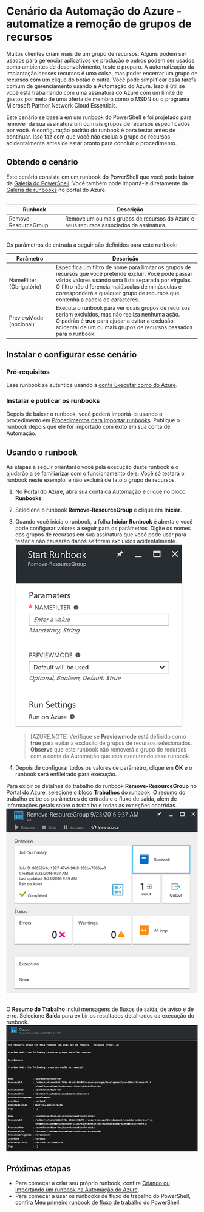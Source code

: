 <properties
    pageTitle="Automatizar a remoção de grupos de recursos | Microsoft Azure"
    description="Versão do Fluxo de Trabalho do PowerShell de um cenário de Automação do Azure, incluindo runbooks para remover todos os grupos de recursos de sua assinatura."
    services="automation"
    documentationCenter=""
    authors="MGoedtel"
    manager="jwhit"
    editor=""
    />
<tags
    ms.service="automation"
    ms.workload="tbd"
    ms.tgt_pltfrm="na"
    ms.devlang="na"
    ms.topic="get-started-article"
    ms.date="09/26/2016"
    ms.author="magoedte"/>


# <a name="azure-automation-scenario---automate-removal-of-resource-groups"></a>Cenário da Automação do Azure - automatize a remoção de grupos de recursos

Muitos clientes criam mais de um grupo de recursos. Alguns podem ser usados para gerenciar aplicativos de produção e outros podem ser usados como ambientes de desenvolvimento, teste e preparo. A automatização da implantação desses recursos é uma coisa, mas poder encerrar um grupo de recursos com um clique do botão é outra. Você pode simplificar essa tarefa comum de gerenciamento usando a Automação do Azure. Isso é útil se você está trabalhando com uma assinatura do Azure com um limite de gastos por meio de uma oferta de membro como o MSDN ou o programa Microsoft Partner Network Cloud Essentials.

Este cenário se baseia em um runbook do PowerShell e foi projetado para remover da sua assinatura um ou mais grupos de recursos especificados por você. A configuração padrão do runbook é para testar antes de continuar. Isso faz com que você não exclua o grupo de recursos acidentalmente antes de estar pronto para concluir o procedimento.   

## <a name="getting-the-scenario"></a>Obtendo o cenário

Este cenário consiste em um runbook do PowerShell que você pode baixar da [Galeria do PowerShell](https://www.powershellgallery.com/packages/Remove-ResourceGroup/1.0/DisplayScript). Você também pode importá-la diretamente da [Galeria de runbooks](automation-runbook-gallery.md) no portal do Azure.<br><br>

Runbook | Descrição|
----------|------------|
Remove-ResourceGroup | Remove um ou mais grupos de recursos do Azure e seus recursos associados da assinatura.  
<br>
 Os parâmetros de entrada a seguir são definidos para este runbook:

Parâmetro | Descrição|
----------|------------|
NameFilter (Obrigatório) | Especifica um filtro de nome para limitar os grupos de recursos que você pretende excluir. Você pode passar vários valores usando uma lista separada por vírgulas.<br>O filtro não diferencia maiúsculas de minúsculas e corresponderá a qualquer grupo de recursos que contenha a cadeia de caracteres.|
PreviewMode (opcional) | Executa o runbook para ver quais grupos de recursos seriam excluídos, mas não realiza nenhuma ação.<br>O padrão é **true** para ajudar a evitar a exclusão acidental de um ou mais grupos de recursos passados para o runbook.  

## <a name="install-and-configure-this-scenario"></a>Instalar e configurar esse cenário

### <a name="prerequisites"></a>Pré-requisitos

Esse runbook se autentica usando a [conta Executar como do Azure](automation-sec-configure-azure-runas-account.md).    

### <a name="install-and-publish-the-runbooks"></a>Instalar e publicar os runbooks

Depois de baixar o runbook, você poderá importá-lo usando o procedimento em [Procedimentos para importar runbooks](automation-creating-importing-runbook.md#importing-a-runbook-from-a-file-into-Azure-Automation). Publique o runbook depois que ele for importado com êxito em sua conta de Automação.


## <a name="using-the-runbook"></a>Usando o runbook

As etapas a seguir orientarão você pela execução deste runbook e o ajudarão a se familiarizar com o funcionamento dele. Você só testará o runbook neste exemplo, e não excluirá de fato o grupo de recursos.  

1. No Portal do Azure, abra sua conta da Automação e clique no bloco **Runbooks**.
2. Selecione o runbook **Remove-ResourceGroup** e clique em **Iniciar**.
3. Quando você inicia o runbook, a folha **Iniciar Runbook** é aberta e você pode configurar valores a seguir para os parâmetros. Digite os nomes dos grupos de recursos em sua assinatura que você pode usar para testar e não causarão danos se forem excluídos acidentalmente.<br> ![Parâmetros Remove-ResouceGroup](media/automation-scenario-remove-resourcegroup/remove-resourcegroup-input-parameters.png)

    >[AZURE.NOTE] Verifique se **Previewmode** está definido como **true** para evitar a exclusão de grupos de recursos selecionados.  **Observe** que este runbook não removerá o grupo de recursos com a conta da Automação que está executando esse runbook.  

4. Depois de configurar todos os valores de parâmetro, clique em **OK** e o runbook será enfileirado para execução.  

Para exibir os detalhes do trabalho do runbook **Remove-ResourceGroup** no Portal do Azure, selecione o bloco **Trabalhos** do runbook. O resumo do trabalho exibe os parâmetros de entrada e o fluxo de saída, além de informações gerais sobre o trabalho e todas as exceções ocorridas.<br> ![Status de trabalho do runbook Remove-ResourceGroup](media/automation-scenario-remove-resourcegroup/remove-resourcegroup-runbook-job-status.png).

O **Resumo do Trabalho** inclui mensagens de fluxos de saída, de aviso e de erro. Selecione **Saída** para exibir os resultados detalhados da execução do runbook.<br> ![Resultados da saída do runbook Remove-ResourceGroup](media/automation-scenario-remove-resourcegroup/remove-resourcegroup-runbook-job-output.png)

## <a name="next-steps"></a>Próximas etapas

- Para começar a criar seu próprio runbook, confira [Criando ou importando um runbook na Automação do Azure](automation-creating-importing-runbook.md).
- Para começar a usar os runbooks de fluxo de trabalho do PowerShell, confira [Meu primeiro runbook de fluxo de trabalho do PowerShell](automation-first-runbook-textual.md).



<!--HONumber=Oct16_HO2-->


